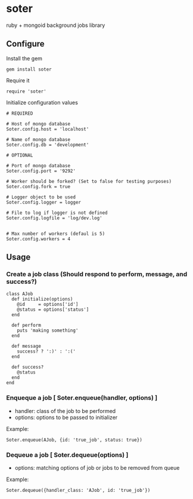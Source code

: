 # soter

ruby + mongoid background jobs library

## Configure

Install the gem

    gem install soter

Require it

    require 'soter'

Initialize configuration values
   
    # REQUIRED
    
    # Host of mongo database
    Soter.config.host = 'localhost'
    
    # Name of mongo database
    Soter.config.db = 'development'

    # OPTIONAL

    # Port of mongo database
    Soter.config.port = '9292'

    # Worker should be forked? (Set to false for testing purposes)
    Soter.config.fork = true
    
    # Logger object to be used
    Soter.config.logger = logger

    # File to log if logger is not defined
    Soter.config.logfile = 'log/dev.log'
    

    # Max number of workers (defaul is 5)
    Soter.config.workers = 4

## Usage

### Create a job class (Should respond to perform, message, and success?)

    class AJob
      def initialize(options)
        @id     = options['id']
        @status = options['status']
      end

      def perform
        puts 'making something'
      end
      
      def message
        success? ? ':)' : ':('
      end

      def success?
        @status
      end
    end

### Enqueque a job [ Soter.enqueue(handler, options)  ]

* handler: class of the job to be performed
* options: options to be passed to initializer

Example:

    Soter.enqueue(AJob, {id: 'true_job', status: true})

### Dequeue a job [ Soter.dequeue(options) ]

* options: matching options of job or jobs to be removed from queue

Example:

    Soter.dequeue({handler_class: 'AJob', id: 'true_job'})
